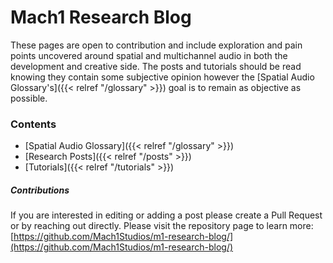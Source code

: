 # Mach1 Research Blog

These pages are open to contribution and include exploration and pain points uncovered around spatial and multichannel audio in both the development and creative side. 
The posts and tutorials should be read knowing they contain some subjective opinion however the [Spatial Audio Glossary's]({{< relref "/glossary" >}}) goal is to remain as objective as possible.

### Contents
- [Spatial Audio Glossary]({{< relref "/glossary" >}})
- [Research Posts]({{< relref "/posts" >}})
- [Tutorials]({{< relref "/tutorials" >}})

##### Contributions

If you are interested in editing or adding a post please create a Pull Request or by reaching out directly. 
Please visit the repository page to learn more: [https://github.com/Mach1Studios/m1-research-blog/](https://github.com/Mach1Studios/m1-research-blog/)